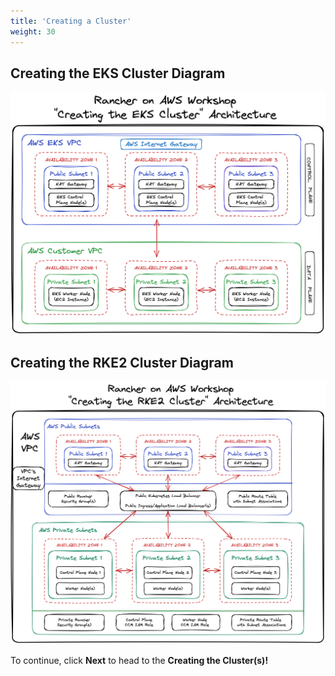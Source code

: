 ```yaml
---
title: 'Creating a Cluster'
weight: 30
---
```


## Creating the EKS Cluster Diagram

![creating-eks-cluster-diagram](/static/images/creating-eks-cluster-diagram.png)

## Creating the RKE2 Cluster Diagram

![creating-rke2-cluster-diagram](/static/images/creating-rke2-cluster-diagram.png)

To continue, click **Next** to head to the **Creating the Cluster(s)!**
